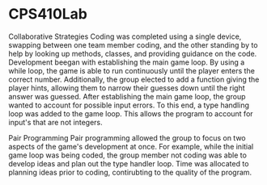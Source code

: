 # CPS410Lab
Collaborative Strategies
  Coding was completed using a single device, swapping between one team member coding, and the other standing by to help by looking up methods, classes, and providing guidance on the code.
  Development beegan with establishing the main game loop. By using a while loop, the game is able to run continuously until the player enters the correct number. Additionally, the group
  elected to add a function giving the player hints, allowing them to narrow their guesses down until the right answer was guessed. After establishing the main game loop, the group wanted to
  account for possible input errors. To this end, a type handling loop was added to the game loop. This allows the program to account for input's that are not integers.

Pair Programming
  Pair programming allowed the group to focus on two aspects of the game's development at once. For example, while the initial game loop was being coded, the group member not coding 
  was able to develop ideas and plan out the type handler loop. Time was allocated to planning ideas prior to coding, contirubting to the quality of the program.
